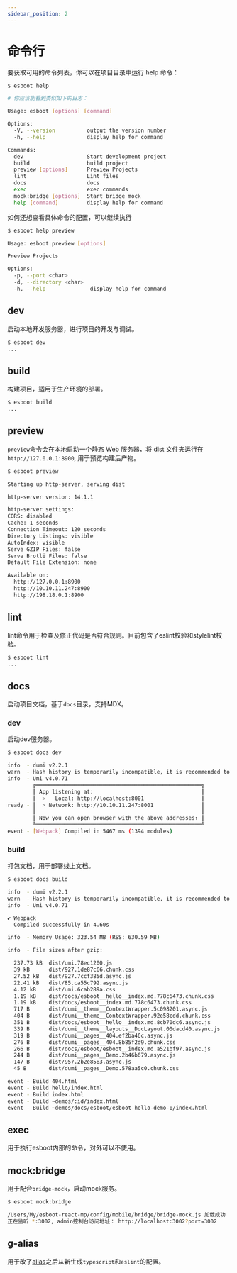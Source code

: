 ```yaml
---
sidebar_position: 2
---
```


# 命令行

要获取可用的命令列表，你可以在项目目录中运行 help 命令：

```bash
$ esboot help

# 你应该能看到类似如下的日志：

Usage: esboot [options] [command]

Options:
  -V, --version          output the version number
  -h, --help             display help for command

Commands:
  dev                    Start development project
  build                  build project
  preview [options]      Preview Projects
  lint                   Lint files
  docs                   docs
  exec                   exec commands
  mock:bridge [options]  Start bridge mock
  help [command]         display help for command
```

如何还想查看具体命令的配置，可以继续执行

```bash
$ esboot help preview

Usage: esboot preview [options]

Preview Projects

Options:
  -p, --port <char>
  -d, --directory <char>
  -h, --help              display help for command
```

## dev

启动本地开发服务器，进行项目的开发与调试。

```bash
$ esboot dev
...
```

## build

构建项目，适用于生产环境的部署。

```bash
$ esboot build
...
```

## preview

`preview`命令会在本地启动一个静态 Web 服务器，将 dist 文件夹运行在 `http://127.0.0.1:8900`, 用于预览构建后产物。

```bash
$ esboot preview

Starting up http-server, serving dist

http-server version: 14.1.1

http-server settings: 
CORS: disabled
Cache: 1 seconds
Connection Timeout: 120 seconds
Directory Listings: visible
AutoIndex: visible
Serve GZIP Files: false
Serve Brotli Files: false
Default File Extension: none

Available on:
  http://127.0.0.1:8900
  http://10.10.11.247:8900
  http://198.18.0.1:8900
```

## lint

lint命令用于检查及修正代码是否符合规则。目前包含了eslint校验和stylelint校验。

```bash
$ esboot lint
...
```

## docs

启动项目文档，基于`docs`目录，支持MDX。

### dev

启动dev服务器。

```bash
$ esboot docs dev

info  - dumi v2.2.1
warn  - Hash history is temporarily incompatible, it is recommended to use browser history for now.
info  - Umi v4.0.71
        ╔════════════════════════════════════════════════════╗
        ║ App listening at:                                  ║
        ║  >   Local: http://localhost:8001                  ║
ready - ║  > Network: http://10.10.11.247:8001               ║
        ║                                                    ║
        ║ Now you can open browser with the above addresses↑ ║
        ╚════════════════════════════════════════════════════╝
event - [Webpack] Compiled in 5467 ms (1394 modules)
```

### build

打包文档，用于部署线上文档。

```bash
$ esboot docs build

info  - dumi v2.2.1
warn  - Hash history is temporarily incompatible, it is recommended to use browser history for now.
info  - Umi v4.0.71

✔ Webpack
  Compiled successfully in 4.60s

info  - Memory Usage: 323.54 MB (RSS: 630.59 MB)

info  - File sizes after gzip:

  237.73 kB  dist/umi.78ec1200.js
  39 kB      dist/927.1de87c66.chunk.css
  27.52 kB   dist/927.7ccf385d.async.js
  22.41 kB   dist/85.ca55c792.async.js
  4.12 kB    dist/umi.6cab289a.css
  1.19 kB    dist/docs/esboot__hello__index.md.778c6473.chunk.css
  1.19 kB    dist/docs/esboot__index.md.778c6473.chunk.css
  717 B      dist/dumi__theme__ContextWrapper.5c098201.async.js
  404 B      dist/dumi__theme__ContextWrapper.92e58cdd.chunk.css
  351 B      dist/docs/esboot__hello__index.md.8cb70dc6.async.js
  339 B      dist/dumi__theme__layouts__DocLayout.00dacd40.async.js
  319 B      dist/dumi__pages__404.ef2ba46c.async.js
  276 B      dist/dumi__pages__404.8b85f2d9.chunk.css
  266 B      dist/docs/esboot/esboot__index.md.a521bf97.async.js
  244 B      dist/dumi__pages__Demo.2b46b679.async.js
  147 B      dist/957.2b2e8583.async.js
  45 B       dist/dumi__pages__Demo.578aa5c0.chunk.css

event - Build 404.html
event - Build hello/index.html
event - Build index.html
event - Build ~demos/:id/index.html
event - Build ~demos/docs/esboot/esboot-hello-demo-0/index.html
```

## exec

用于执行esboot内部的命令，对外可以不使用。

## mock:bridge

用于配合`bridge-mock`，启动mock服务。

```bash
$ esboot mock:bridge

/Users/My/esboot-react-mp/config/mobile/bridge/bridge-mock.js 加载成功
正在监听 *:3002, admin控制台访问地址： http://localhost:3002?port=3002
```

## g-alias

用于改了[alias](/docs/esboot/guides/config#alias)之后从新生成`typescript`和`eslint`的配置。
